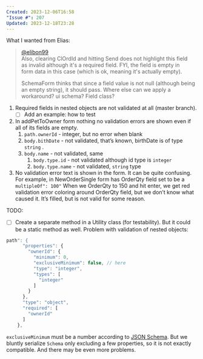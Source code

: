 ```yaml
---
Created: 2023-12-06T16:58
"Issue #": 207
Updated: 2023-12-18T23:28
---
```

What I wanted from Elias:

> [@elibon99](https://github.com/elibon99)  
> Also, clearing ClOrdId and hitting Send does not highlight this field  
> as invalid although it's a required field. FYI, the field is empty in  
> form data in this case (which is ok, meaning it's actually empty).  
> 
> SchemaForm thinks that since a field value is not null (although being an empty string), it should pass. Where else can we apply a workaround? ui schema? Field class?
  
1. Required fields in nested objects are not validated at all (master branch).
    - [ ] Add an example: how to test
2. In addPetToOwner form nothing no validation errors are shown even if all of its fields are empty.
    1. `path.ownerId` - integer, but no error when blank
    2. `body.bithDate` - not validated, that’s known, birthDate is of type `string` .
    3. `body.name` - not validated, same
        1. `body.type.id` - not validated although id type is `integer`
        2. `body.type.name` - not validated, `string` type
3. No validation error text is shown in the form. It can be quite confusing. For example, in NewOrderSingle form has OrderQty field set to be a `multipleOf": 100"` When we OrderQty to 150 and hit enter, we get red validation error coloring around OrderQty field, but we don’t know what caused it. It’s filled, but is not valid for some reason.
  
TODO:
- [ ] Create a separate method in a Utility class (for testability). But it could be a static method as well.
Problem with validation of nested objects:
```JavaScript
path": {
      "properties": {
        "ownerId": {
          "minimum": 0,
          "exclusiveMinimum": false, // here
          "type": "integer",
          "types": [
            "integer"
          ]
        }
      },
      "type": "object",
      "required": [
        "ownerId"
      ]
    },
```
`exclusiveMinimum` must be a number according to [JSON Schema](https://json-schema.org/draft-06/json-schema-validation#rfc.section.6.5). But we bluntly serialize `Schema` only excluding a few properties, so it is not exactly compatible. And there may be even more problems.